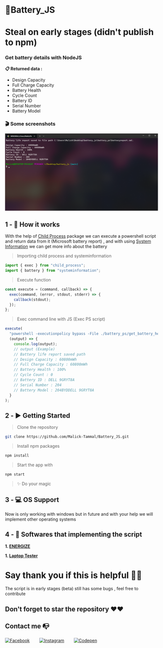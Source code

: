 # 🔋Battery_JS

# Steal on early stages (didn't publish to npm)

### Get battery details with NodeJS

**📋 Returned data :**

- Design Capacity
- Full Charge Capacity
- Battery Health
- Cycle Count
- Battery ID
- Serial Number
- Battery Model

### 🎬 Some screenshots

![Screen_Shot1](images/Screen_Shot1.PNG)

## 1 - 📖 How it works

With the help of [Child Process](https://www.npmjs.com/package/childprocess) package
we can execute a powershell script and return data from it (Microsoft battery report) , and with using [System Information](https://www.npmjs.com/package/systeminformation) we can get more info about the battery

> Importing child process and systeminformation

```js
import { exec } from "child_process";
import { battery } from "systeminformation";
```

> Execute function

```js
const execute = (command, callback) => {
  exec(command, (error, stdout, stderr) => {
    callback(stdout);
  });
};
```

> Exec command line with JS (Exec PS script)

```js
execute(
  "powershell -executionpolicy bypass -File ./battery_ps/get_battery_health.PS1",
  (output) => {
    console.log(output);
    // output (Example)
    // Battery life report saved path
    // Design Capacity : 60800mWh
    // Full Charge Capacity : 60800mWh
    // Battery Health : 100%
    // Cycle Count : 0
    // Battery ID : DELL 9GRYT8A
    // Serial Number : 204
    // Battery Model : 204BYDDELL 9GRYT8A
  }
);
```

## 2 - ▶️ Getting Started

> Clone the repository

```BASH
git clone https://github.com/Malick-Tammal/Battery_JS.git
```

> Install npm packages

```BASH
npm install
```

> Start the app with

```BASH
npm start
```

> ✨ Do your magic

## 3 - 💻 OS Support

Now is only working with windows but in future and with your help we will implement other operating systems

## 4 - 💽 Softwares that implementing the script

**1. [ENERGIZE](https://github.com/Malick-Tammal/ENERGIZE)**

**1. [Laptop Tester](https://github.com/Malick-Tammal/Laptop-Tester)**

# Say thank you if this is helpful 🌟🌟

The script is in early stages (beta) still has some bugs
, feel free to contribute

## Don't forget to star the repository ❤️❤️

## Contact me 📭

[![Facebook](https://cdn-icons-png.flaticon.com/32/733/733547.png)](https://www.facebook.com/profile.php?id=100092494246970)&emsp;&emsp;
[![Instagram](https://cdn-icons-png.flaticon.com/32/2111/2111463.png)](https://www.instagram.com/malick_tammal)&emsp;&emsp;
[![Codepen](https://cdn-icons-png.flaticon.com/32/2504/2504911.png)](https://codepen.io/ADAMSKIDZ)
